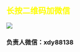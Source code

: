 <html>
 <head>
  <title> 小豆芽补习班 </title>
  <meta name="generator" content="editplus" />
  <meta name="author" content="" />
  <meta name="keywords" content="" />
  <meta name="description" content="" />
    <script type="application/javascript"/>
   alert("小豆芽补习班欢迎您的到来！")
</script>
   <style spry:test="css">
@keyframes myfirst{
    from{color:yellow;}	 
    to{color:blude;}
}   
h2 {
    animation: myfirst 4s infinite;	   
	   }
    
.ie img{
	width:300px;
	height:250px;
}

    
  </style>
 </head>

<body>
   <h2>长按二维码加微信</h2>
<img src="file:///C|/Users/Jingle/Pictures/河北金振/jin.jpg">


   <h3>负责人微信：xdy88138</h3>



</body>
</html>

